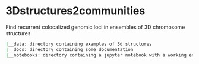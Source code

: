 # 3Dstructures2communities
Find recurrent colocalized genomic loci in ensembles of 3D chromosome structures
```bash
|__data: directory containing examples of 3d structures
|__docs: directory containing some documentation
|__notebooks: directory containing a jupyter notebook with a working example of the analysis, run on a random small dataset
```
